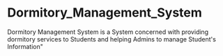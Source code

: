 # Dormitory_Management_System

Dormitory Management System is a System concerned with providing dormitory services to Students and helping Admins to manage Student's Information"

